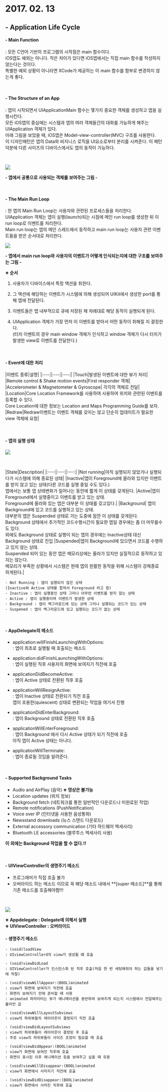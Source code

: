 # 2017. 02. 13

## - Application Life Cycle

#### - Main Function

: 모든 C언어 기반의 프로그램의 시작점은 main 함수이다.<br>iOS앱도 예외는 아니다. 작은 차이가 있다면 iOS앱에서는 직접 main 함수를 작성하지 않는다는 것이다.<br>  특별한 예외 상황이 아니라면 XCode가 제공하는 이 main 함수를 함부로 변경하지 않는게 좋다.


<br>

#### - The Structure of an App

: 앱이 시작되면서 UIApplicationMain 함수는 몇가지 중요한 객체를 생성하고 앱을 실행시킨다.<br> 모든 iOS앱의 중심에는 시스템과 앱의 여러 객체들간의 대화를 가능하게 해주는 UIApplication 객체가 있다. <br> 아래 그림을 보았을 때, iOS앱은 Model-view-controller(MVC) 구조를 사용한다.<br> 이 디자인패턴은 앱의 Data와 비지니스 로직을 UI요소로부터 분리를 시켜준다. 이 패턴 덕분에 다른 사이즈의 디바이스에서도 앱의 동작이 가능하다.

<br>

![](http://cfile29.uf.tistory.com/image/23380C3456920731138950)

**- 앱에서 공통으로 사용되는 객체를 보여주는 그림 -**


<br>

#### - The Main Run Loop

: 한 앱의 Main Run Loop는 사용자와 관련된 프로세스들을 처리한다.<br> UIApplication 객체는 앱이 실행(launch)되는 시점에 메인 run loop를 생성한 뒤 이 run loop로 이벤트를 처리한다.<br>  Main run loop는 앱의 메인 스레드에서 동작하고 main run loop는 사용자 관련 이벤트들을 받은 순서대로 처리한다.


![](http://cfile23.uf.tistory.com/image/26767C3E569215E00EF1E3)

**- 앱에서 main run loop와 사용자의 이벤트가 어떻게 인식되는지에 대한 구조를 보여주는 그림 -** 

**※ 순서**

1) 사용자가 디바이스에서 특정 액션을 취한다.

2) 그 액션에 해당하는 이벤트가 시스템에 의해 생성되어 UIKit에서 생성한 port를 통해 앱에 전달된다.

3) 이벤트들은 앱 내부적으로 큐에 저장된 채 차례대로 해당 동작이 실행되게 된다.
 
4) UIApplication 객체가 가장 먼저 이 이벤트를 받아서 어떤 동작이 취해질 지 결정한다.<br> 
(터치 이벤트의 경우 main window 객체가 인식하고 window 객체가 다시 터치가 발생한 view로 이벤트를 전달한다.)

<br>

#### - Event에 대한 처리

|이벤트 종류|설명|
|:---:|:---:|:---:|
|Touch|발생된 이벤트에 대한 뷰가 처리|
|Remote control & Shake motion events|First responder 객체|
|Accelerometer & Magnetometer & Gyroscope| 각각의 객체로 전달|
|Location|Core Location Framework를 사용하여 사용하여 위치와 관련된 이벤트를 등록할 수 있다.<br> Core Location에 대한 정보는 Location and Maps Programming Guide를 보자. 
|Redraw|Redraw이벤트는 이벤트 객체를 갖지는 않고 단순히 업데이트가 필요한 view 객체에 요청|


<br>

#### - 앱의 실행 상태

![](http://cfile23.uf.tistory.com/image/23735E4C5692204C1259A1)

<br>

|State|Description|
|:---:|:---:|:---:|
|Not running|아직 실행되지 않았거나 실행되다가 시스템에 의해 종료된 상태| 
|Inactive|앱이 Foreground에 올라와 있지만 이벤트를 받지 않고 있는 상태(다른 코드를 실행 중일 수도 있다.)<br> 앱에서는 보통 앱 상태변화가 일어나는 동안에 짧게 이 상태를 갖게된다. 
|Active|앱이 Foreground에서 실행중이고 이벤트를 받고 있는 상태.<br> Foreground에 올라와 있는 앱은 대부분 이 상태를 갖고있다.| 
|Background| 앱이 Background에 있고 코드를 실행하고 있는 상태. <br>대부분의 앱은 Suspended 상태로 가는 도중에 잠깐 이 상태를 갖게된다. Background 상태에서 추가적인 코드수행시간이 필요햔 앱일 경우에는 좀 더 머무를수도 있다.<br> 외에도 Background 상태로 실행이 되는 앱의 경우에는 Inactive상태 대신 Background 상태로 진입 
|Suspended|앱이 Background에 있으면서 코드를 수행하고 있지 않는 상태. <br>  Suspended 되어 있는 동안 앱은 메모리상에는 올라가 있지만 실질적으로 동작하고 있지는 않는다. <br>메모리가 부족한 상황에서 시스템은 현재 앱의 원활한 동작을 위해 시스템이 강제종료 하게된다.|

```
- Not Running : 앱이 실행되지 않은 상태
(Inactive와 Active 상태를 합쳐서 Foreground 라고 함)
- Inactive : 앱이 실행중인 상태 그러나 아무런 이벤트를 받지 않는 상태
- Active : 앱이 실행중이며 이벤트가 발생한 상태
- Background : 앱이 백그라운드에 있는 상태 그러나 실행되는 코드가 있는 상태
- Suspened : 앱이 백그라운드에 있고 실행되는 코드가 없는 상태
```

<br>

#### - AppDelegate의 메소드

- application:willFinishLaunchingWithOptions:<br>
: 앱이 최초로 실행될 때 호출되는 메소드 

- application:didFinishLaunchingWithOptions:<br>
: 앱이 실행된 직후 사용자의 화면에 보여지기 직전에 호출

- applicationDidBecomeActive:<br> 
: 앱이 Active 상태로 전환된 직후 호출

- applicationWillResignActive:<br>
: 앱이 Inactive 상태로 전환되기 직전 호출<br> 앱이 조용한(quiescent) 상태로 변환되는 작업을 여기서 진행

- applicationDidEnterBackground:<br>
: 앱이 Background 상태로 전환된 직후 호출

- applicationWillEnterForeground:<br> 
: 앱이 Background 에서 다시 Active 상태가 되기 직전에 호출 <br> 아직 앱이 Active 상태는 아니다.

- applicationWillTerminate:<br> 
: 앱이 종료될 것임을 알려준다.


<br>

#### - Supported Background Tasks

- Audio and AirPlay (음악) **※ 영상은 불가능**
- Location updates (위치 정보)
- Background fetch (네트워크를 통한 일반적인 다운로드나 미완료된 작업)
- Remote notifications (PushNotification)
- Voice over IP (인터넷을 사용한 음성통화)
- Newsstand downloads (뉴스 스탠드 다운로드)
- External accessory communication (기타 하드웨어 액세사리)
- Bluetooth LE accessories (블루투스 액세사리 사용)

**이 외에는 Background 작업을 할 수 없다.‼️**

<br>

#### - UIViewController의 생명주기 메소드

- 프로그래머가 직접 호출 불가
- 오버라이드 하는 메소드 이므로 꼭 해당 메소드 내에서 **[super 메소드]**를 통해 기존 메소드를 호출해야함!!!

<br>

![](https://cdn-images-1.medium.com/max/800/1*etDLgjBamDJoiaM3_hie9A.png)

**※ Appdelegate : Delegate에 의해서 실행<br>
※ UIViewController : 오버라이드**

#### - 생명주기 메소드

	- (void)loadView
	: UIviewControllerd의 view가 생성될 떄 호출
	
	- (void)viewDidLoad
	: UIViewController가 인스턴스화 된 직후 호출(처음 한 번 세팅해줘야 하는 값들을 넣기에 적절) 
	
	- (void)viewWillAppear:(BOOL)animated
	: view가 화면에 보여지기 직전에 호출
	: 화면이 보여지기 전에 준비할 때 사용
	: animated 파라미터는 뷰가 애니메이션을 동반하여 보여지게 되는지 시스템에서 전달해주는 불리언 값
	
	- (void)viewWillLayoutSubviews
	: view의 하위뷰들의 레이아웃이 결정되기 직전 호출
	
	- (void)viewDidLayoutSubviews
	: view의 하위뷰들이 레이아웃이 결정된 후 호출
	: 주로 view의 하위뷰들이 사이즈 조정이 필요할 때 호출
	
	- (void)viewDidAppear:(BOOL)animated
	: view가 화면에 보여진 직후에 호출
	: 화면이 표시된 이후 애니메이션 등을 보여주고 싶을 때 유용
	
	- (void)viewWillDisappear:(BOOL)animated
	: view가 화면에서 사라지기 직전에 호출
	
	- (void)viewDidDisappear:(BOOL)animated
	: view가 화면에서 사라진 직후에 호출